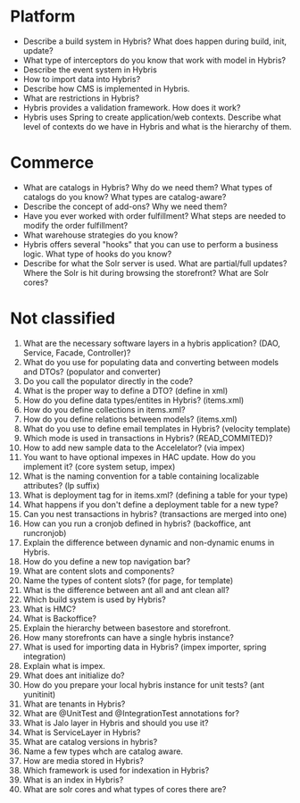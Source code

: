 # Platform
- Describe a build system in Hybris? What does happen during build, init, update?
- What type of interceptors do you know that work with model in Hybris?
- Describe the event system in Hybris
- How to import data into Hybris?
- Describe how CMS is implemented in Hybris.
- What are restrictions in Hybris?
- Hybris provides a validation framework. How does it work?
- Hybris uses Spring to create application/web contexts. Describe what level of contexts do we have in Hybris and what is the hierarchy of them.

# Commerce
- What are catalogs in Hybris? Why do we need them? What types of catalogs do you know? What types are catalog-aware?
- Describe the concept of add-ons? Why we need them?
- Have you ever worked with order fulfillment? What steps are needed to modify the order fulfillment?
- What warehouse strategies do you know?
- Hybris offers several "hooks" that you can use to perform a business logic. What type of hooks do you know?
- Describe for what the Solr server is used. What are partial/full updates? Where the Solr is hit during browsing the storefront? What are Solr cores?

# Not classified
1. What are the necessary software layers in a hybris application? (DAO, Service, Facade, Controller)?
2. What do you use for populating data and converting between models and DTOs? (populator and converter)
3. Do you call the populator directly in the code?
4. What is the proper way to define a DTO? (define in xml)
5. How do you define data types/entites in Hybris? (items.xml)
6. How do you define collections in items.xml?
7. How do you define relations between models? (items.xml)
8. What do you use to define email templates in Hybris? (velocity template)
9. Which mode is used in transactions in Hybris? (READ_COMMITED)?
10. How to add new sample data to the Accelelator? (via impex)
11. You want to have optional impexes in HAC update. How do you implement it? (core system setup, impex)
12. What is the naming convention for a table containing localizable attributes? (lp suffix)
13. What is deployment tag for in items.xml? (defining a table for your type)
14. What happens if you don't define a deployment table for a new type?
15. Can you nest transactions in hybris? (transactions are merged into one)
16. How can you run a cronjob defined in hybris? (backoffice, ant runcronjob)
17. Explain the difference between dynamic and non-dynamic enums in Hybris.
18. How do you define a new top navigation bar?
19. What are content slots and components?
20. Name the types of content slots? (for page, for template)
21. What is the difference between ant all and ant clean all?
22. Which build system is used by Hybris?
23. What is HMC?
24. What is Backoffice?
25. Explain the hierarchy between basestore and storefront.
26. How many storefronts can have a single hybris instance?
27. What is used for importing data in Hybris? (impex importer, spring integration)
28. Explain what is impex.
29. What does ant initialize do?
30. How do you prepare your local hybris instance for unit tests? (ant yunitinit)
31. What are tenants in Hybris?
32. What are @UnitTest and @IntegrationTest annotations for?
33. What is Jalo layer in Hybris and should you use it?
34. What is ServiceLayer in Hybris?
35. What are catalog versions in hybris?
36. Name a few types whch are catalog aware.
37. How are media stored in Hybris?
38. Which framework is used for indexation in Hybris?
39. What is an index in Hybris?
40. What are solr cores and what types of cores there are?
